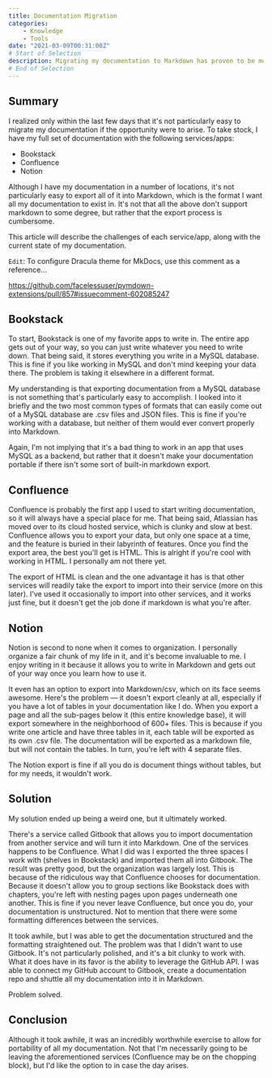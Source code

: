 ```yaml
---
title: Documentation Migration
categories:
    - Knowledge
    - Tools
date: "2021-03-09T00:31:00Z"
# Start of Selection
description: Migrating my documentation to Markdown has proven to be more challenging than I thought.
# End of Selection
---
```


## Summary

I realized only within the last few days that it's not particularly easy to migrate my documentation if the opportunity were to arise. To take stock, I have my full set of documentation with the following services/apps:

- Bookstack
- Confluence
- Notion

Although I have my documentation in a number of locations, it's not particularly easy to export all of it into Markdown, which is the format I want all my documentation to exist in. It's not that all the above don't support markdown to some degree, but rather that the export process is cumbersome.

This article will describe the challenges of each service/app, along with the current state of my documentation.

`Edit`: To configure Dracula theme for MkDocs, use this comment as a reference...

<https://github.com/facelessuser/pymdown-extensions/pull/857#issuecomment-602085247>

## Bookstack

To start, Bookstack is one of my favorite apps to write in. The entire app gets out of your way, so you can just write whatever you need to write down. That being said, it stores everything you write in a MySQL database. This is fine if you like working in MySQL and don't mind keeping your data there. The problem is taking it elsewhere in a different format.

My understanding is that exporting documentation from a MySQL database is not something that's particularly easy to accomplish. I looked into it briefly and the two most common types of formats that can easily come out of a MySQL database are .csv files and JSON files. This is fine if you're working with a database, but neither of them would ever convert properly into Markdown.

Again, I'm not implying that it's a bad thing to work in an app that uses MySQL as a backend, but rather that it doesn't make your documentation portable if there isn't some sort of built-in markdown export.

## Confluence

Confluence is probably the first app I used to start writing documentation, so it will always have a special place for me. That being said, Atlassian has moved over to its cloud hosted service, which is clunky and slow at best. Confluence allows you to export your data, but only one space at a time, and the feature is buried in their labyrinth of features. Once you find the export area, the best you'll get is HTML. This is alright if you're cool with working in HTML. I personally am not there yet.

The export of HTML is clean and the one advantage it has is that other services will readily take the export to import into their service (more on this later). I've used it occasionally to import into other services, and it works just fine, but it doesn't get the job done if markdown is what you're after.

## Notion

Notion is second to none when it comes to organization. I personally organize a fair chunk of my life in it, and it's become invaluable to me. I enjoy writing in it because it allows you to write in Markdown and gets out of your way once you learn how to use it.

It even has an option to export into Markdown/csv, which on its face seems awesome. Here's the problem — it doesn't export cleanly at all, especially if you have a lot of tables in your documentation like I do. When you export a page and all the sub-pages below it (this entire knowledge base), it will export somewhere in the neighborhood of 600+ files. This is because if you write one article and have three tables in it, each table will be exported as its own .csv file. The documentation will be exported as a markdown file, but will not contain the tables. In turn, you're left with 4 separate files.

The Notion export is fine if all you do is document things without tables, but for my needs, it wouldn't work.

## Solution

My solution ended up being a weird one, but it ultimately worked.

There's a service called Gitbook that allows you to import documentation from another service and will turn it into Markdown. One of the services happens to be Confluence. What I did was I exported the three spaces I work with (shelves in Bookstack) and imported them all into Gitbook. The result was pretty good, but the organization was largely lost. This is because of the ridiculous way that Confluence chooses for documentation. Because it doesn't allow you to group sections like Bookstack does with chapters, you're left with nesting pages upon pages underneath one another. This is fine if you never leave Confluence, but once you do, your documentation is unstructured. Not to mention that there were some formatting differences between the services.

It took awhile, but I was able to get the documentation structured and the formatting straightened out. The problem was that I didn't want to use Gitbook. It's not particularly polished, and it's a bit clunky to work with. What it does have in its favor is the ability to leverage the GitHub API. I was able to connect my GitHub account to Gitbook, create a documentation repo and shuttle all my documentation into it in Markdown.

Problem solved.

## Conclusion

Although it took awhile, it was an incredibly worthwhile exercise to allow for portability of all my documentation. Not that I'm necessarily going to be leaving the aforementioned services (Confluence may be on the chopping block), but I'd like the option to in case the day arises.
